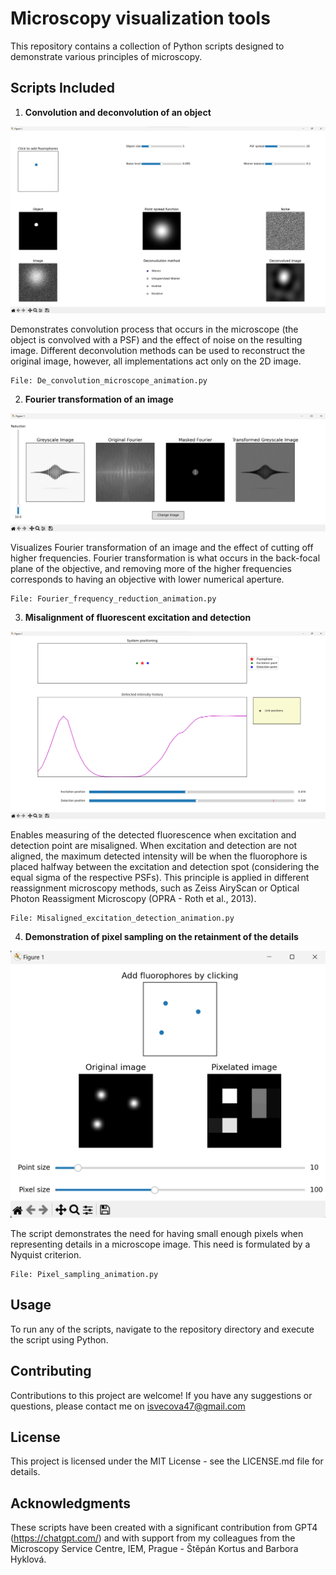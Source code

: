 # Microscopy visualization tools

This repository contains a collection of Python scripts designed to demonstrate various principles of microscopy. 

## Scripts Included

1. **Convolution and deconvolution of an object**

![Convolution script](readme_screenshots/deconvolutions.png)

Demonstrates convolution process that occurs in the microscope (the object is convolved with a PSF) and the effect of noise on the resulting image. 
Different deconvolution methods can be used to reconstruct the original image, however, all implementations act only on the 2D image. 

    File: De_convolution_microscope_animation.py

2. **Fourier transformation of an image**

![Fourier transformation script](readme_screenshots/fourier.png)

Visualizes Fourier transformation of an image and the effect of cutting off higher frequencies.
Fourier transformation is what occurs in the back-focal plane of the objective, and removing more of the higher frequencies corresponds to having an objective with lower numerical aperture. 

    File: Fourier_frequency_reduction_animation.py
    
3. **Misalignment of fluorescent excitation and detection**

![Misaligned excitation and detection script](readme_screenshots/misaligned_detection.png)

Enables measuring of the detected fluorescence when excitation and detection point are misaligned.
When excitation and detection are not aligned, the maximum detected intensity will be when the fluorophore is placed halfway between the excitation and detection spot (considering the equal sigma of the respective PSFs).
This principle is applied in different reassignment microscopy methods, such as Zeiss AiryScan or Optical Photon Reassigment Microscopy (OPRA - Roth et al., 2013).

    File: Misaligned_excitation_detection_animation.py

4. **Demonstration of pixel sampling on the retainment of the details**

![Sampling script](readme_screenshots/pixelation.png)

The script demonstrates the need for having small enough pixels when representing details in a microscope image. This need is formulated by a Nyquist criterion.

    File: Pixel_sampling_animation.py

## Usage

To run any of the scripts, navigate to the repository directory and execute the script using Python. 

## Contributing

Contributions to this project are welcome! If you have any suggestions or questions, please contact me on isvecova47@gmail.com

## License

This project is licensed under the MIT License - see the LICENSE.md file for details.

## Acknowledgments

These scripts have been created with a significant contribution from GPT4 (https://chatgpt.com/) and with support from my colleagues from the Microscopy Service Centre, IEM, Prague - Štěpán Kortus and Barbora Hyklová. 
